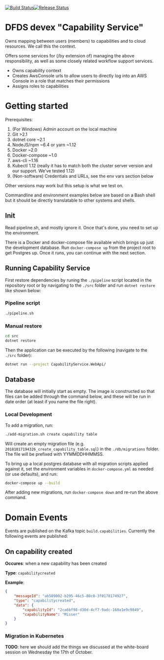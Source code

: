 [![Build Status](https://dfds.visualstudio.com/DevelopmentExcellence/_apis/build/status/capability-service-CI?branch=master)](https://dfds.visualstudio.com/DevelopmentExcellence/_build/latest?definitionId=901&branch=master)[![Release Status](https://dfds.vsrm.visualstudio.com/_apis/public/Release/badge/ace5e409-c242-4356-93f4-23c53a3dc87b/35/57)](https://dfds.visualstudio.com/DevelopmentExcellence/_release?definitionId=35&_a=releases)
# DFDS devex "Capability Service"
Owns mapping between users (members) to capabilities and to cloud resources. We call this the context.

Offers some services for (/by extension of) managing the above responsibility, as well as some closely related workflow support services.

- Owns capability context
- Creates AwsConsole urls to allow users to directly log into an AWS Console in a role that matches their permissions
- Assigns roles to capabilities

# Getting started
Prerequisites:

1. (For Windows) Admin account on the local machine
2. Git >2.1
3. dotnet core ~2.1
4. NodeJS/npm ~6.4 or yarn ~1.12
5. Docker ~2.0
6. Docker-compose ~1.0
7. aws-cli ~1.16
8. Kubectl 1.12 (really it has to match both the cluster server version and our support. We've tested 1.12)
9. (Non-software) Credentials and URLs, see the env vars section below

Other versions may work but this setup is what we test on.

Commandline and environment examples below are based on a Bash shell but it should be directly translatable to other systems and shells.

## Init
Read pipeline.sh, and mostly ignore it. Once that's done, you need to set up the environment.

There is a Docker and docker-compose file available which brings up just the development database. Run `docker-compose up` from the project root to get Postgres up. Once it runs, you can continue with the next section.

## Running Capability Service
First restore dependencies by runing the `./pipeline` script located in the repository root or by navigating 
to the `./src` folder and run `dotnet restore` like shown below:

### Pipeline script
```bash
./pipeline.sh
```
### Manual restore
```bash
cd src
dotnet restore
````

Then the application can be executed by the following (navigate to the `./src` folder):
```bash
dotnet run --project CapabilityService.WebApi/
````

## Database
The database will initially start as empty. The image is constructed so that files can be added through the command below, and these will be run in date order (at least if you name the file right).

### Local Development

To add a migration, run:

```sh
./add-migration.sh create capability table
```

Will create an empty migration file (e.g. `20181017194326_create_capability_table.sql`) in the `./db/migrations` folder. The file will be prefixed with YYMMDDHHMMSS.

To bring up a local postgres database with all migration scripts applied against it, set the environment variables in `docker-compose.yml` as needed (or use defaults), and run:

```sh
docker-compose up --build
```

After adding new migrations, run `docker-compose down` and re-run the above command.

# Domain Events

Events are published on the Kafka topic `build.capabilities`. Currently the following events are published:

## On capability created
**Occures**: when a new capability has been created

**Type**: `capabilitycreated`

**Example**:
```json
{
	"messageId": "ab509002-b295-46c5-80c0-3f0178174927",
	"type": "capabilitycreated",
	"data": {
		"capabilityId": "2ca6bf98-d30d-4cf7-9adc-168a1e9c9849",
		"capabilityName": "Misser"
	}
}
```

### Migration in Kubernetes

**TODO**: here we should add the things we discussed at the white-board session on Wednesday the 17th of October.

